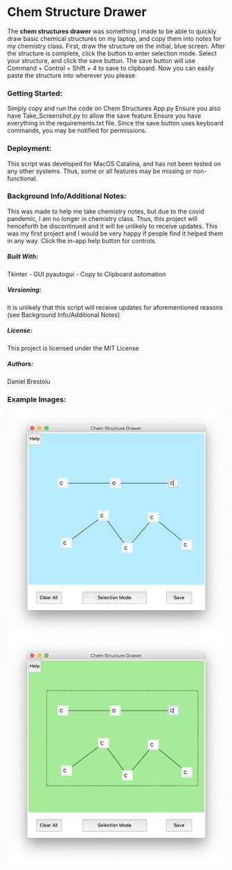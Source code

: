 # Chem Structure Drawer
The **chem structures drawer** was something I made to be able to quickly draw basic chemical structures on my laptop, and copy them into notes for my chemistry class. 
First, draw the structure on the initial, blue screen. 
After the structure is complete, click the button to enter selection mode. 
Select your structure, and click the save button. 
The save button will use Command + Control + Shift + 4 to save to clipboard.
Now you can easily paste the structure into wherever you please.


### Getting Started:
Simply copy and run the code on Chem Structures App.py
Ensure you also have Take_Screenshot.py to allow the save feature
Ensure you have everything in the requirements.txt file.
Since the save button uses keyboard commands, you may be notified for permissions.

### Deployment:
This script was developed for MacOS Catalina, and has not been tested on any other systems.
Thus, some or all features may be missing or non-functional.

### Background Info/Additional Notes:  
This was made to help me take chemistry notes, but due to the covid pandemic, I am no longer in chemistry class.
Thus, this project will henceforth be discontinued and it will be unlikely to receive updates.
This was my first project and I would be very happy if people find it helped them in any way.
Click the in-app help button for controls.

##### Built With:
Tkinter - GUI
pyautogui - Copy to Clipboard automation

##### Versioning:
It is unlikely that this script will receive updates for aforementioned reasons (see Background Info/Additional Notes)

##### License:
This project is licensed under the MIT License

##### Authors:
Daniel Brestoiu


### Example Images:
![Example 1](/Example-Screenshots/chem_structures_app_example1.png)
![Example 2](/Example-Screenshots/chem_structures_app_example2.png)
